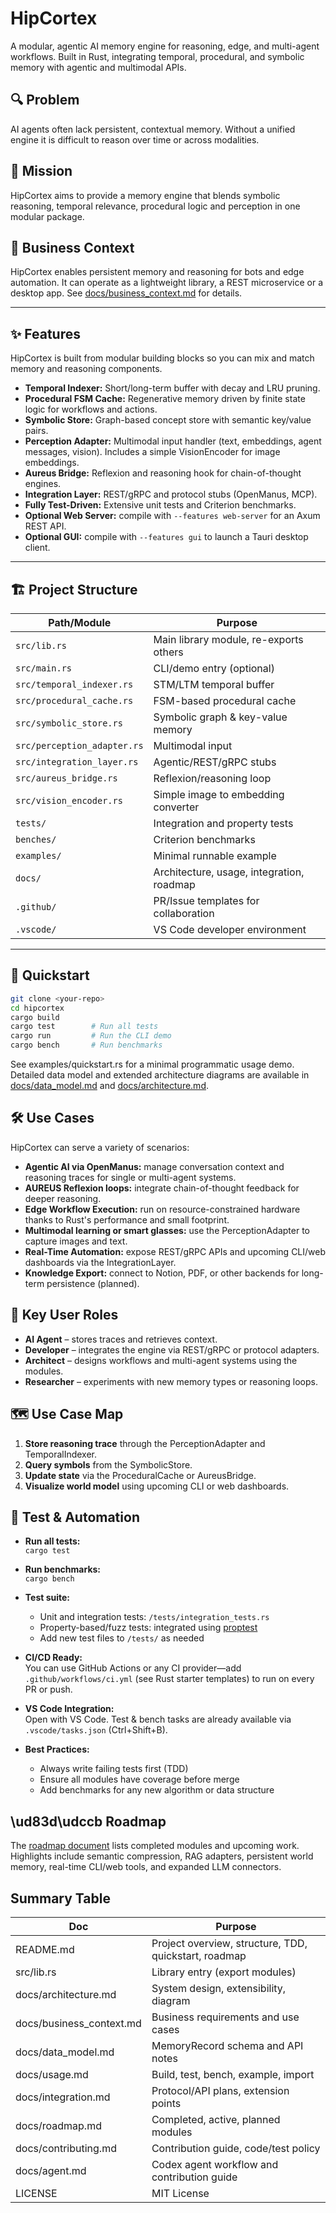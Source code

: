 # HipCortex

A modular, agentic AI memory engine for reasoning, edge, and multi-agent workflows.
Built in Rust, integrating temporal, procedural, and symbolic memory with agentic and multimodal APIs.

## 🔍 Problem
AI agents often lack persistent, contextual memory. Without a unified engine it
is difficult to reason over time or across modalities.

## 🎯 Mission
HipCortex aims to provide a memory engine that blends symbolic reasoning,
temporal relevance, procedural logic and perception in one modular package.

## 📘 Business Context
HipCortex enables persistent memory and reasoning for bots and edge automation. It can operate as a lightweight library, a REST microservice or a desktop app. See [docs/business_context.md](docs/business_context.md) for details.

---

## ✨ Features

HipCortex is built from modular building blocks so you can mix and match memory
and reasoning components.

- **Temporal Indexer:** Short/long-term buffer with decay and LRU pruning.
- **Procedural FSM Cache:** Regenerative memory driven by finite state logic for
  workflows and actions.
- **Symbolic Store:** Graph-based concept store with semantic key/value pairs.
- **Perception Adapter:** Multimodal input handler (text, embeddings, agent
  messages, vision). Includes a simple VisionEncoder for image embeddings.
- **Aureus Bridge:** Reflexion and reasoning hook for chain-of-thought engines.
- **Integration Layer:** REST/gRPC and protocol stubs (OpenManus, MCP).
- **Fully Test-Driven:** Extensive unit tests and Criterion benchmarks.
- **Optional Web Server:** compile with `--features web-server` for an Axum REST API.
- **Optional GUI:** compile with `--features gui` to launch a Tauri desktop client.

---

## 🏗️ Project Structure

| Path/Module                    | Purpose                                 |
|------------------------------- |-----------------------------------------|
| `src/lib.rs`                   | Main library module, re-exports others  |
| `src/main.rs`                  | CLI/demo entry (optional)               |
| `src/temporal_indexer.rs`      | STM/LTM temporal buffer                 |
| `src/procedural_cache.rs`      | FSM-based procedural cache              |
| `src/symbolic_store.rs`        | Symbolic graph & key-value memory       |
| `src/perception_adapter.rs`    | Multimodal input                        |
| `src/integration_layer.rs`     | Agentic/REST/gRPC stubs                 |
| `src/aureus_bridge.rs`         | Reflexion/reasoning loop                |
| `src/vision_encoder.rs`        | Simple image to embedding converter     |
| `tests/`                       | Integration and property tests          |
| `benches/`                     | Criterion benchmarks                    |
| `examples/`                    | Minimal runnable example                |
| `docs/`                        | Architecture, usage, integration, roadmap|
| `.github/`                     | PR/Issue templates for collaboration    |
| `.vscode/`                     | VS Code developer environment           |

---

## 🚀 Quickstart

```sh
git clone <your-repo>
cd hipcortex
cargo build
cargo test        # Run all tests
cargo run         # Run the CLI demo
cargo bench       # Run benchmarks
```

See examples/quickstart.rs for a minimal programmatic usage demo.
Detailed data model and extended architecture diagrams are available in [docs/data_model.md](docs/data_model.md) and [docs/architecture.md](docs/architecture.md).

## 🛠️ Use Cases

HipCortex can serve a variety of scenarios:

- **Agentic AI via OpenManus:** manage conversation context and reasoning traces for single or multi-agent systems.
- **AUREUS Reflexion loops:** integrate chain-of-thought feedback for deeper reasoning.
- **Edge Workflow Execution:** run on resource-constrained hardware thanks to Rust's performance and small footprint.
- **Multimodal learning or smart glasses:** use the PerceptionAdapter to capture images and text.
- **Real-Time Automation:** expose REST/gRPC APIs and upcoming CLI/web dashboards via the IntegrationLayer.
- **Knowledge Export:** connect to Notion, PDF, or other backends for long-term persistence (planned).

## 👥 Key User Roles
- **AI Agent** – stores traces and retrieves context.
- **Developer** – integrates the engine via REST/gRPC or protocol adapters.
- **Architect** – designs workflows and multi-agent systems using the modules.
- **Researcher** – experiments with new memory types or reasoning loops.

## 🗺️ Use Case Map
1. **Store reasoning trace** through the PerceptionAdapter and TemporalIndexer.
2. **Query symbols** from the SymbolicStore.
3. **Update state** via the ProceduralCache or AureusBridge.
4. **Visualize world model** using upcoming CLI or web dashboards.
## 🧪 Test & Automation
- **Run all tests:**  
  `cargo test`

- **Run benchmarks:**  
  `cargo bench`

- **Test suite:**  
  - Unit and integration tests: `/tests/integration_tests.rs`
  - Property-based/fuzz tests: integrated using [proptest](https://docs.rs/proptest)
  - Add new test files to `/tests/` as needed

- **CI/CD Ready:**  
  You can use GitHub Actions or any CI provider—add `.github/workflows/ci.yml` (see Rust starter templates) to run on every PR or push.

- **VS Code Integration:**  
  Open with VS Code. Test & bench tasks are already available via `.vscode/tasks.json` (Ctrl+Shift+B).

- **Best Practices:**
  - Always write failing tests first (TDD)
  - Ensure all modules have coverage before merge
  - Add benchmarks for any new algorithm or data structure

## \ud83d\udccb Roadmap

The [roadmap document](docs/roadmap.md) lists completed modules and upcoming work.
Highlights include semantic compression, RAG adapters, persistent world memory,
real-time CLI/web tools, and expanded LLM connectors.



## Summary Table 
| Doc                  | Purpose                                               |
| -------------------- | ----------------------------------------------------- |
| README.md            | Project overview, structure, TDD, quickstart, roadmap |
| src/lib.rs           | Library entry (export modules)                        |
| docs/architecture.md | System design, extensibility, diagram                 |
| docs/business_context.md | Business requirements and use cases |
| docs/data_model.md | MemoryRecord schema and API notes |
| docs/usage.md        | Build, test, bench, example, import                   |
| docs/integration.md  | Protocol/API plans, extension points                  |
| docs/roadmap.md      | Completed, active, planned modules                    |
| docs/contributing.md | Contribution guide, code/test policy                  |
| docs/agent.md        | Codex agent workflow and contribution guide           |
| LICENSE              | MIT License                                           |

